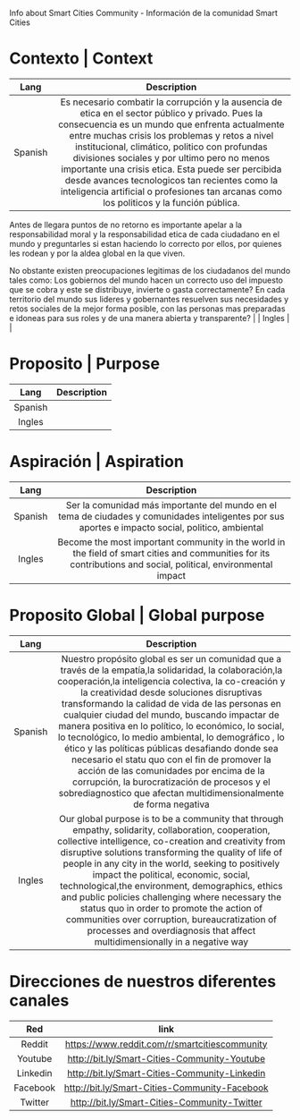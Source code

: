 Info about Smart Cities Community - Información de la comunidad Smart Cities

# Contexto | Context

| Lang | Description | 
| :-------------: | :-------------: |
| Spanish | Es necesario combatir la corrupción y la ausencia de etica en el sector público y privado. Pues la consecuencia es un mundo que enfrenta actualmente entre muchas crisis los problemas y retos a nivel institucional, climático, politico con profundas divisiones sociales y por ultimo pero no menos importante una crisis etica. Esta puede ser percibida desde avances tecnologicos tan recientes como la inteligencia artificial  o profesiones tan arcanas como los politicos y la función pública.

Antes de llegara puntos de no retorno es importante apelar a la responsabilidad moral y la responsabilidad etica de cada  ciudadano en el mundo y preguntarles si estan haciendo lo correcto por ellos, por quienes les rodean y por la aldea global en la que viven.

No obstante existen preocupaciones legitimas de los ciudadanos del mundo tales como: Los gobiernos del mundo hacen un correcto uso del impuesto que se cobra y este se distribuye, invierte o gasta correctamente? En cada territorio del mundo sus lideres y gobernantes resuelven sus necesidades y retos sociales de la mejor forma posible, con las personas mas preparadas e idoneas para sus roles y de una manera abierta y transparente? |
| Ingles |  |


# Proposito | Purpose

| Lang | Description | 
| :-------------: | :-------------: |
| Spanish | |
| Ingles |  |


# Aspiración | Aspiration

| Lang | Description | 
| :-------------: | :-------------: |
| Spanish | Ser la comunidad más importante del mundo en el tema de ciudades y comunidades inteligentes por sus aportes e impacto social, politico, ambiental|
| Ingles | Become the most important community in the world in the field of smart cities and communities for its contributions and social, political, environmental impact |


# Proposito Global | Global purpose

| Lang | Description | 
| :-------------: | :-------------: |
| Spanish | Nuestro propósito global es ser un comunidad que a través de la empatía,la solidaridad, la colaboración,la cooperación,la inteligencia colectiva, la co-creación y la creatividad desde soluciones disruptivas transformando la calidad de vida de las personas en cualquier ciudad del mundo, buscando impactar de manera positiva en lo político, lo económico, lo social, lo tecnológico, lo medio ambiental, lo demográfico , lo ético y las políticas públicas desafiando donde sea necesario el statu quo con el fin de promover la acción de las comunidades por encima de la corrupción, la burocratización de procesos y el sobrediagnostico que afectan multidimensionalmente de forma negativa |
| Ingles | Our global purpose is to be a community that through empathy, solidarity, collaboration, cooperation, collective intelligence, co-creation and creativity from disruptive solutions transforming the quality of life of people in any city in the world, seeking to positively impact the political, economic, social, technological,the environment, demographics, ethics and public policies challenging where necessary the status quo in order to promote the action of communities over corruption, bureaucratization of processes and overdiagnosis that affect multidimensionally in a negative way |

# Direcciones de nuestros diferentes canales

| Red | link | 
| :-------------: | :-------------: |
| Reddit | https://www.reddit.com/r/smartcitiescommunity |
| Youtube | http://bit.ly/Smart-Cities-Community-Youtube |
| Linkedin | http://bit.ly/Smart-Cities-Community-Linkedin |
| Facebook | http://bit.ly/Smart-Cities-Community-Facebook |
| Twitter | http://bit.ly/Smart-Cities-Community-Twitter |
